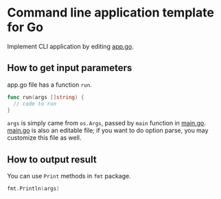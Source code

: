 # Command line application template for Go

Implement CLI application by editing [app.go](app.go).

## How to get input parameters
app.go file has a function `run`.  

``` go
func run(args []string) {
  // code to run
}
```

`args` is simply came from `os.Args`, passed by `main` function in [main.go](main.go). [main.go](main.go) is also an editable file; if you want to do option parse, you may customize this file as well.

## How to output result
You can use `Print` methods in `fmt` package.

``` go
fmt.Println(args)
```
